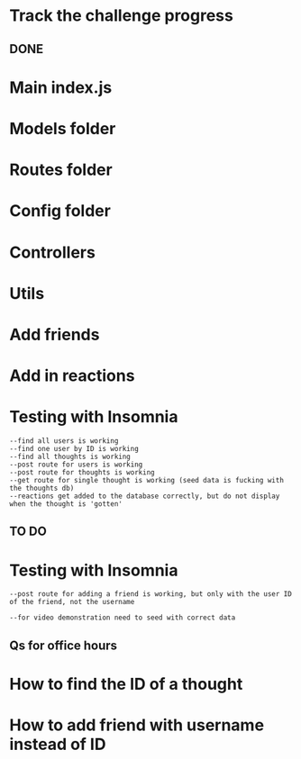 # Track the challenge progress

## DONE

# Main index.js
# Models folder
# Routes folder
# Config folder
# Controllers
# Utils
# Add friends
# Add in reactions

# Testing with Insomnia
    --find all users is working
    --find one user by ID is working
    --find all thoughts is working
    --post route for users is working
    --post route for thoughts is working
    --get route for single thought is working (seed data is fucking with the thoughts db)
    --reactions get added to the database correctly, but do not display when the thought is 'gotten'



## TO DO

# Testing with Insomnia

    --post route for adding a friend is working, but only with the user ID of the friend, not the username

    --for video demonstration need to seed with correct data






## Qs for office hours

# How to find the ID of a thought

# How to add friend with username instead of ID